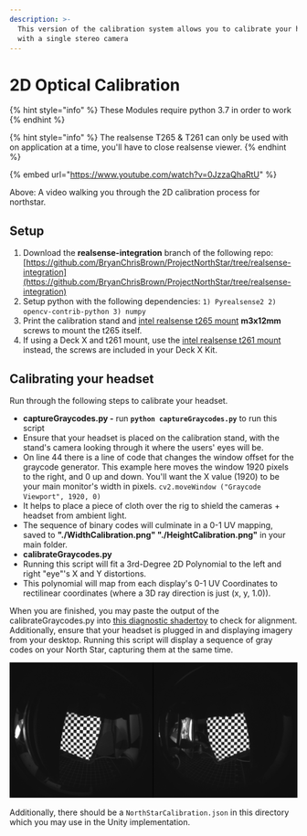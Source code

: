 ```yaml
---
description: >-
  This version of the calibration system allows you to calibrate your headset
  with a single stereo camera
---
```


# 2D Optical Calibration

{% hint style="info" %}
These Modules require python 3.7 in order to work
{% endhint %}

{% hint style="info" %}
The realsense T265 & T261 can only be used with on application at a time, you'll have to close realsense viewer. 
{% endhint %}

{% embed url="https://www.youtube.com/watch?v=0JzzaQhaRtU" %}

Above: A video walking you through the 2D calibration process for northstar.

## Setup

1. Download the **realsense-integration** branch of the following repo:  [https://github.com/BryanChrisBrown/ProjectNorthStar/tree/realsense-integration](https://github.com/BryanChrisBrown/ProjectNorthStar/tree/realsense-integration)
2. Setup python with the following dependencies:  `1) Pyrealsense2 2) opencv-contrib-python 3) numpy`
3. Print the calibration stand and [intel realsense t265 mount](https://drive.google.com/file/d/1emnKXaevUyY_jEExWeCeesK_AUDbetcu/view?usp=sharing) **m3x12mm** screws to mount the t265 itself.
4. If using a Deck X and t261 mount, use the [intel realsense t261 mount](https://drive.google.com/file/d/1BSTmZ2WVgoRmrjVorQG1AWA08u4qBiEE/view?usp=sharing) instead, the screws are included in your Deck X Kit. 

## Calibrating your headset

Run through the following steps to calibrate your headset. 

* **captureGraycodes.py -** run **`python captureGraycodes.py`** to run this script
* Ensure that your headset is placed on the calibration stand, with the stand's camera looking through it where the users' eyes will be. 
* On line 44 there is a line of code that changes the window offset for the graycode generator.    This example here moves the window 1920 pixels to the right, and 0 up and down. You'll want the X value \(1920\) to be your main monitor's width in pixels. `cv2.moveWindow ("Graycode Viewport", 1920, 0)`  
* It helps to place a piece of cloth over the rig to shield the cameras + headset from ambient light. 
* The sequence of binary codes will culminate in a 0-1 UV mapping, saved to **"./WidthCalibration.png" "./HeightCalibration.png"** in your main folder. 
* **calibrateGraycodes.py**
* Running this script will fit a 3rd-Degree 2D Polynomial to the left and right "eye"'s X and Y distortions. 
* This polynomial will map from each display's 0-1 UV Coordinates to rectilinear coordinates \(where a 3D ray direction is just \(x, y, 1.0\)\).

When you are finished, you may paste the output of the calibrateGraycodes.py into [this diagnostic shadertoy](https://www.shadertoy.com/view/wsscD4) to check for alignment. Additionally, ensure that your headset is plugged in and displaying imagery from your desktop. Running this script will display a sequence of gray codes on your North Star, capturing them at the same time.  

![The shader toy should look like this when viewed through the headset](../.gitbook/assets/unknown-2.png)

Additionally, there should be a `NorthStarCalibration.json` in this directory which you may use in the Unity implementation.



